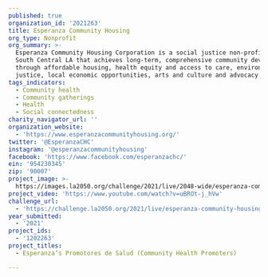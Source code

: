 ```yaml
---
published: true
organization_id: '2021263'
title: Esperanza Community Housing
org_type: Nonprofit
org_summary: >-
  Esperanza Community Housing Corporation is a social justice non-profit in
  South Central LA that achieves long-term, comprehensive community development
  through affordable housing, health equity and access to care, environmental
  justice, local economic opportunities, arts and culture and advocacy.
tags_indicators:
  - Community health
  - Community gatherings
  - Health
  - Social connectedness
charity_navigator_url: ''
organization_website:
  - 'https://www.esperanzacommunityhousing.org/'
twitter: '@EsperanzaCHC'
instagram: '@esperanzacommunityhousing'
facebook: 'https://www.facebook.com/esperanzachc/'
ein: '954230345'
zip: '90007'
project_image: >-
  https://images.la2050.org/challenge/2021/live/2048-wide/esperanza-community-housing.jpg
project_video: 'https://www.youtube.com/watch?v=uBROt-j_hVw'
challenge_url:
  - 'https://challenge.la2050.org/2021/live/esperanza-community-housing/'
year_submitted:
  - '2021'
project_ids:
  - '1202263'
project_titles:
  - Esperanza’s Promotores de Salud (Community Health Promoters)

---
```

